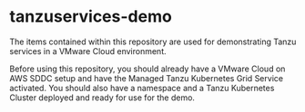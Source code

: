 # tanzuservices-demo
The items contained within this repository are used for demonstrating Tanzu services in a 
VMware Cloud environment.

Before using this repository, you should already have a VMware Cloud on AWS SDDC setup and
have the Managed Tanzu Kubernetes Grid Service activated. You should also have a namespace
and a Tanzu Kubernetes Cluster deployed and ready for use for the demo.


